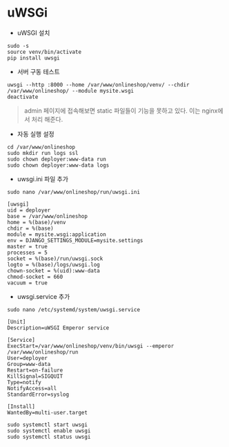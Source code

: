 # uWSGi

- uWSGI 설치

```commandline
sudo -s
source venv/bin/activate
pip install uwsgi
```

- 서버 구동 테스트

```commandline
uwsgi --http :8000 --home /var/www/onlineshop/venv/ --chdir /var/www/onlineshop/ --module mysite.wsgi
deactivate
```

> admin 페이지에 접속해보면 static 파일들이 기능을 못하고 있다. 이는 nginx에서 처리 해준다.

- 자동 실행 설정

```commadline
cd /var/www/onlineshop
sudo mkdir run logs ssl
sudo chown deployer:www-data run
sudo chown deployer:www-data logs
```

- uwsgi.ini 파일 추가

```commandline
sudo nano /var/www/onlineshop/run/uwsgi.ini

[uwsgi]
uid = deployer
base = /var/www/onlineshop
home = %(base)/venv
chdir = %(base)
module = mysite.wsgi:application
env = DJANGO_SETTINGS_MODULE=mysite.settings
master = true
processes = 5
socket = %(base)/run/uwsgi.sock
logto = %(base)/logs/uwsgi.log
chown-socket = %(uid):www-data
chmod-socket = 660
vacuum = true
```

- uwsgi.service 추가

```commandline
sudo nano /etc/systemd/system/uwsgi.service

[Unit]
Description=uWSGI Emperor service

[Service]
ExecStart=/var/www/onlineshop/venv/bin/uwsgi --emperor /var/www/onlineshop/run
User=deployer
Group=www-data
Restart=on-failure
KillSignal=SIGQUIT
Type=notify
NotifyAccess=all
StandardError=syslog

[Install]
WantedBy=multi-user.target
```

```commandline
sudo systemctl start uwsgi
sudo systemctl enable uwsgi
sudo systemctl status uwsgi
```